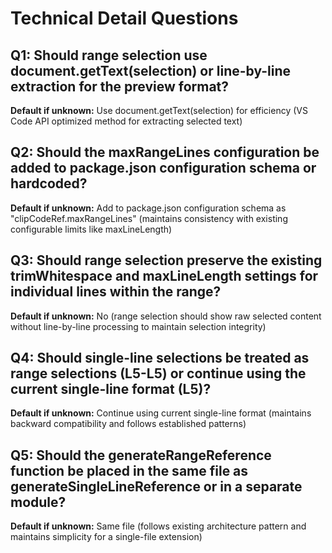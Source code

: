# Technical Detail Questions

## Q1: Should range selection use document.getText(selection) or line-by-line extraction for the preview format?
**Default if unknown:** Use document.getText(selection) for efficiency (VS Code API optimized method for extracting selected text)

## Q2: Should the maxRangeLines configuration be added to package.json configuration schema or hardcoded?
**Default if unknown:** Add to package.json configuration schema as "clipCodeRef.maxRangeLines" (maintains consistency with existing configurable limits like maxLineLength)

## Q3: Should range selection preserve the existing trimWhitespace and maxLineLength settings for individual lines within the range?
**Default if unknown:** No (range selection should show raw selected content without line-by-line processing to maintain selection integrity)

## Q4: Should single-line selections be treated as range selections (L5-L5) or continue using the current single-line format (L5)?
**Default if unknown:** Continue using current single-line format (maintains backward compatibility and follows established patterns)

## Q5: Should the generateRangeReference function be placed in the same file as generateSingleLineReference or in a separate module?
**Default if unknown:** Same file (follows existing architecture pattern and maintains simplicity for a single-file extension)